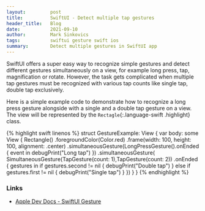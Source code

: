 ```yaml
---
layout:         post
title:          SwiftUI - Detect multiple tap gestures
header_title:   Blog
date:           2021-09-10
author:         Mark Sinkovics
tags:           swiftui gesture swift ios
summary:        Detect multiple gestures in SwiftUI app
---
```


SwiftUI offers a super easy way to recognize simple gestures and detect different gestures simultaneously on a view, for example long press, tap, magnification or rotate. However, the task gets complicated when multiple tap gestures must be recognized with various tap counts like single tap, double tap exclusively. 

Here is a simple example code to demonstrate how to recognize a long press gesture alongside with a single and a double tap gesture on a view. The view will be represented by the  `Rectagle`{:.language-swift .highlight} class.

{% highlight swift linenos %}
struct GestureExample: View {
    var body: some View {
        Rectangle()
            .foregroundColor(Color.red)
            .frame(width: 100, height: 100, alignment: .center)
            .simultaneousGesture(LongPressGesture().onEnded { event in
                debugPrint("Long tap")
            })
            .simultaneousGesture(
                SimultaneousGesture(TapGesture(count: 1),TapGesture(count: 2))
                    .onEnded { gestures in
                        if gestures.second != nil {
                            debugPrint("Double tap")
                        } else if gestures.first != nil {
                            debugPrint("Single tap")
                        }
                    })
    }
}
{% endhighlight %}

### Links

* [Apple Dev Docs - SwiftUI Gesture](https://developer.apple.com/documentation/swiftui/gestures)
